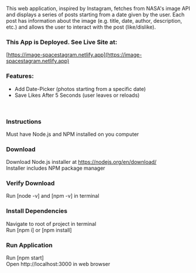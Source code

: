 This web application, inspired by Instagram, fetches from NASA's image API and displays a series of posts starting from a date given by the user. Each post has information about the image (e.g. title, date, author, description, etc.) and allows the user to interact with the post (like/dislike).

### This App is Deployed. See Live Site at:
[https://image-spacestagram.netlify.app](https://image-spacestagram.netlify.app)

### Features:
- Add Date-Picker (photos starting from a specific date)
- Save Likes After 5 Seconds (user leaves or reloads)

<br/>

### Instructions
Must have Node.js and NPM installed on you computer
### Download
Download Node.js installer at https://nodejs.org/en/download/ <br/>
Installer includes NPM package manager
### Verify Download
Run [node -v] and [npm -v] in terminal
### Install Dependencies
Navigate to root of project in terminal <br/>
Run [npm i] or [npm install]
### Run Application
Run [npm start] <br/>
Open http://localhost:3000 in web browser
